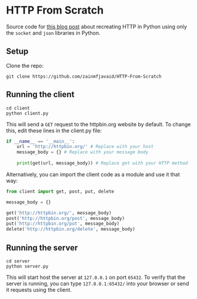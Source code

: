 # HTTP From Scratch
Source code for [this blog post](https://zainj.dev/posts?post=recreating-http) about recreating HTTP in
Python using only the `socket` and `json` libraries in Python.

## Setup
Clone the repo:

```
git clone https://github.com/zainmfjavaid/HTTP-From-Scratch
```

## Running the client

```
cd client
python client.py
```

This will send a `GET` request to the httpbin.org website by default. To change this, edit these lines
in the client.py file:

```python
if __name__ == '__main__':
    url = 'http://httpbin.org/' # Replace with your host
    message_body = {} # Replace with your message body
    
    print(get(url, message_body)) # Replace get with your HTTP method
```

Alternatively, you can import the client code as a module and use it that way:

```python
from client import get, post, put, delete

message_body = {}

get('http://httpbin.org/', message_body)
post('http://httpbin.org/post', message_body)
put('http://httpbin.org/put', message_body)
delete('http://httpbin.org/delete', message_body)
```

## Running the server

```
cd server
python server.py
```

This will start host the server at `127.0.0.1` on port `65432`. To verify that the server is running,
you can type `127.0.0.1:65432/` into your browser or send it requests using the client.